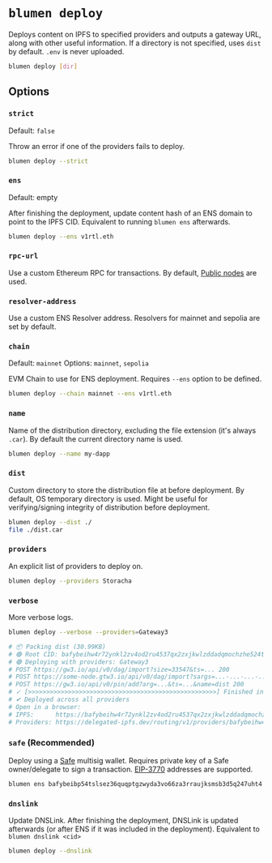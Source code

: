# `blumen deploy`

Deploys content on IPFS to specified providers and outputs a gateway URL, along with other useful information. If a directory is not specified, uses `dist` by default. `.env` is never uploaded.

```sh
blumen deploy [dir]
```

## Options

### `strict`

Default: `false`

Throw an error if one of the providers fails to deploy.

```sh
blumen deploy --strict
```

### `ens`

Default: empty

After finishing the deployment, update content hash of an ENS domain to point to the IPFS CID. Equivalent to running `blumen ens` afterwards.

```sh
blumen deploy --ens v1rtl.eth
```

### `rpc-url`

Use a custom Ethereum RPC for transactions. By default, [Public nodes](https://ethereum-rpc.publicnode.com) are used.

### `resolver-address`

Use a custom ENS Resolver address. Resolvers for mainnet and sepolia are set by default.

### `chain`

Default: `mainnet`
Options: `mainnet`, `sepolia`

EVM Chain to use for ENS deployment. Requires `--ens` option to be defined.

```sh
blumen deploy --chain mainnet --ens v1rtl.eth
```

### `name`

Name of the distribution directory, excluding the file extension (it's always `.car`). By default the current directory name is used.

```sh
blumen deploy --name my-dapp
```

### `dist`

Custom directory to store the distribution file at before deployment. By default, OS temporary directory is used. Might be useful for verifying/signing integrity of distribution before deployment.

```sh
blumen deploy --dist ./
file ./dist.car
```

### `providers`

An explicit list of providers to deploy on.

```sh
blumen deploy --providers Storacha
```

### `verbose`

More verbose logs.

```sh
blumen deploy --verbose --providers=Gateway3

# 📦 Packing dist (30.99KB)
# 🟢 Root CID: bafybeihw4r72ynkl2zv4od2ru4537qx2zxjkwlzddadqmochzhe524t7qu
# 🟢 Deploying with providers: Gateway3
# POST https://gw3.io/api/v0/dag/import?size=33547&ts=... 200
# POST https://some-node.gtw3.io/api/v0/dag/import?sargs=...-...-...-...&ssig=.......-...-...%3D%3D 200
# POST https://gw3.io/api/v0/pin/add?arg=...&ts=...&name=dist 200
# ✓ [>>>>>>>>>>>>>>>>>>>>>>>>>>>>>>>>>>>>>>>>>>>>>>>>>>>>] Finished in 3s
# ✔ Deployed across all providers
# Open in a browser:
# IPFS:      https://bafybeihw4r72ynkl2zv4od2ru4537qx2zxjkwlzddadqmochzhe524t7qu.ipfs.dweb.link
# Providers: https://delegated-ipfs.dev/routing/v1/providers/bafybeihw4r72ynkl2zv4od2ru4537qx2zxjkwlzddadqmochzhe524t7qu
```

### `safe` (Recommended)

Deploy using a [Safe](https://safe.global) multisig wallet. Requires private key of a Safe owner/delegate to sign a transaction. [EIP-3770](https://eips.ethereum.org/EIPS/eip-3770) addresses are supported.

```sh
blumen ens bafybeibp54tslsez36quqptgzwyda3vo66za3rraujksmsb3d5q247uht4 v1rtl.eth --safe sep:0x1234567890000000000000000000000000000000 --chain sepolia
```

### `dnslink`

Update DNSLink. After finishing the deployment, DNSLink is updated afterwards (or after ENS if it was included in the deployment). Equivalent to `blumen dnslink <cid>`

```sh
blumen deploy --dnslink
```
